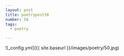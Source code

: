 ```yaml
---
layout: post
title: poetrypost50
number: 50
tags:
  - poetry

---
```




![_config.yml]({{ site.baseurl }}/images/poetry/50.jpg)

